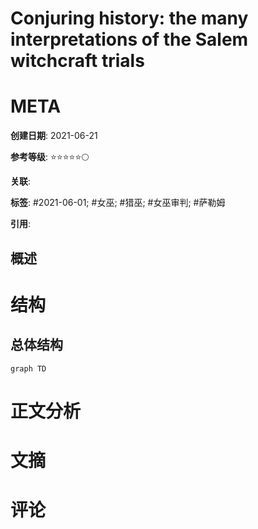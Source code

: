 # Conjuring history: the many interpretations of the Salem witchcraft trials

# META

**创建日期**: 2021-06-21

**参考等级**: ⭐⭐⭐⭐⭐🌕

**关联**: 

**标签**: #2021-06-01; #女巫; #猎巫; #女巫审判; #萨勒姆

**引用**: 

## 概述


# 结构

## 总体结构

```mermaid
graph TD

```

# 正文分析

# 文摘

# 评论
